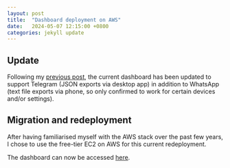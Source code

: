 ```yaml
---
layout: post
title:  "Dashboard deployment on AWS"
date:   2024-05-07 12:15:00 +0800
categories: jekyll update
---
```


## Update

Following my [previous post](https://zyf0717.github.io/jekyll/update/2020/08/18/dashboard-deployment.html), the current dashboard has been updated to support Telegram (JSON exports via desktop app) in addition to WhatsApp (text file exports via phone, so only confirmed to work for certain devices and/or settings).

## Migration and redeployment

After having familiarised myself with the AWS stack over the past few years, I chose to use the free-tier EC2 on AWS for this current redeployment.

The dashboard can now be accessed [here](http://18.142.41.111:8050/).
